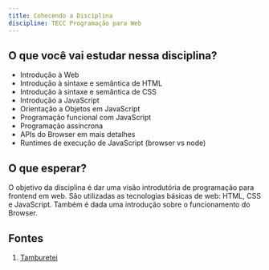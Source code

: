 ```yaml
---
title: Cohecendo a Disciplina
discipline: TECC Programação para Web
---
```


## O que você vai estudar nessa disciplina?

- Introdução à Web
- Introdução à sintaxe e semântica de HTML
- Introdução à sintaxe e semântica de CSS
- Introdução a JavaScript
- Orientação a Objetos em JavaScript
- Programação funcional com JavaScript
- Programação assíncrona
- APIs do Browser em mais detalhes
- Runtimes de execução de JavaScript (browser vs node)

## O que esperar?

O objetivo da disciplina é dar uma visão introdutória de programação para frontend em web. São utilizadas as tecnologias básicas de web: HTML, CSS e JavaScript. Também é dada uma introdução sobre o funcionamento do Browser.

## Fontes 

1. <a href= "https://github.com/OpenDevUFCG/Tamburetei" target="_blank"> Tamburetei </a>

